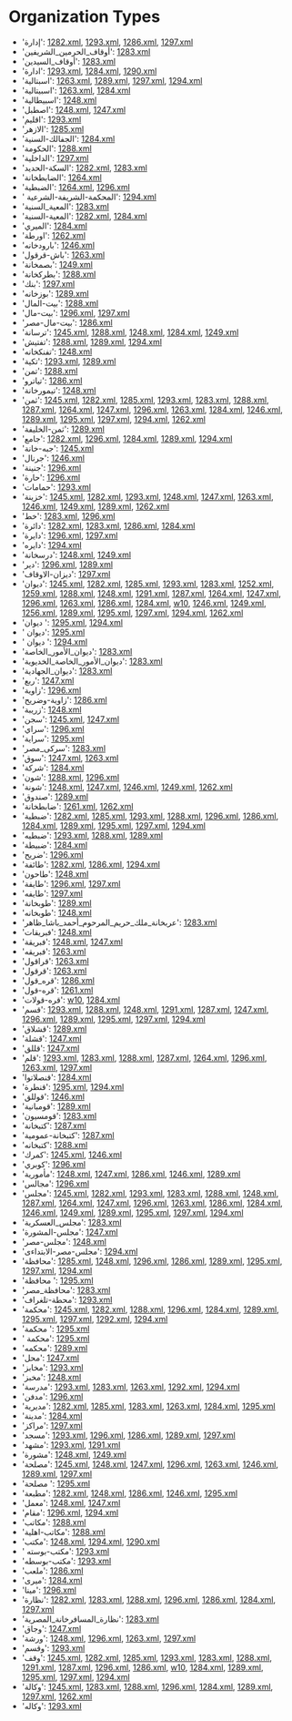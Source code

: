 # Organization Types
 * 'إدارة': ‎[1282.xml](https://project-cairo-urban-news.github.io/CairoUrbanNews/?name=arabic/1282.xml&text=%D8%A5%D8%AF%D8%A7%D8%B1%D8%A9), [1293.xml](https://project-cairo-urban-news.github.io/CairoUrbanNews/?name=arabic/1293.xml&text=%D8%A5%D8%AF%D8%A7%D8%B1%D8%A9), [1286.xml](https://project-cairo-urban-news.github.io/CairoUrbanNews/?name=arabic/1286.xml&text=%D8%A5%D8%AF%D8%A7%D8%B1%D8%A9), [1297.xml](https://project-cairo-urban-news.github.io/CairoUrbanNews/?name=arabic/1297.xml&text=%D8%A5%D8%AF%D8%A7%D8%B1%D8%A9)
 * 'أوقاف_الحرمين_الشريفين': ‎[1283.xml](https://project-cairo-urban-news.github.io/CairoUrbanNews/?name=arabic/1283.xml&text=%D8%A3%D9%88%D9%82%D8%A7%D9%81%20%D8%A7%D9%84%D8%AD%D8%B1%D9%85%D9%8A%D9%86%20%D8%A7%D9%84%D8%B4%D8%B1%D9%8A%D9%81%D9%8A%D9%86)
 * 'أوقاف_السيدين': ‎[1283.xml](https://project-cairo-urban-news.github.io/CairoUrbanNews/?name=arabic/1283.xml&text=%D8%A3%D9%88%D9%82%D8%A7%D9%81%20%D8%A7%D9%84%D8%B3%D9%8A%D8%AF%D9%8A%D9%86)
 * 'ادارة': ‎[1293.xml](https://project-cairo-urban-news.github.io/CairoUrbanNews/?name=arabic/1293.xml&text=%D8%A7%D8%AF%D8%A7%D8%B1%D8%A9), [1284.xml](https://project-cairo-urban-news.github.io/CairoUrbanNews/?name=arabic/1284.xml&text=%D8%A7%D8%AF%D8%A7%D8%B1%D8%A9), [1290.xml](https://project-cairo-urban-news.github.io/CairoUrbanNews/?name=arabic/1290.xml&text=%D8%A7%D8%AF%D8%A7%D8%B1%D8%A9)
 * 'اسبتالية': ‎[1263.xml](https://project-cairo-urban-news.github.io/CairoUrbanNews/?name=arabic/1263.xml&text=%D8%A7%D8%B3%D8%A8%D8%AA%D8%A7%D9%84%D9%8A%D8%A9), [1289.xml](https://project-cairo-urban-news.github.io/CairoUrbanNews/?name=arabic/1289.xml&text=%D8%A7%D8%B3%D8%A8%D8%AA%D8%A7%D9%84%D9%8A%D8%A9), [1297.xml](https://project-cairo-urban-news.github.io/CairoUrbanNews/?name=arabic/1297.xml&text=%D8%A7%D8%B3%D8%A8%D8%AA%D8%A7%D9%84%D9%8A%D8%A9), [1294.xml](https://project-cairo-urban-news.github.io/CairoUrbanNews/?name=arabic/1294.xml&text=%D8%A7%D8%B3%D8%A8%D8%AA%D8%A7%D9%84%D9%8A%D8%A9)
 * 'اسبيتالية': ‎[1263.xml](https://project-cairo-urban-news.github.io/CairoUrbanNews/?name=arabic/1263.xml&text=%D8%A7%D8%B3%D8%A8%D9%8A%D8%AA%D8%A7%D9%84%D9%8A%D8%A9), [1284.xml](https://project-cairo-urban-news.github.io/CairoUrbanNews/?name=arabic/1284.xml&text=%D8%A7%D8%B3%D8%A8%D9%8A%D8%AA%D8%A7%D9%84%D9%8A%D8%A9)
 * 'اسبيطالية': ‎[1248.xml](https://project-cairo-urban-news.github.io/CairoUrbanNews/?name=arabic/1248.xml&text=%D8%A7%D8%B3%D8%A8%D9%8A%D8%B7%D8%A7%D9%84%D9%8A%D8%A9)
 * 'اصطبل': ‎[1248.xml](https://project-cairo-urban-news.github.io/CairoUrbanNews/?name=arabic/1248.xml&text=%D8%A7%D8%B5%D8%B7%D8%A8%D9%84), [1247.xml](https://project-cairo-urban-news.github.io/CairoUrbanNews/?name=arabic/1247.xml&text=%D8%A7%D8%B5%D8%B7%D8%A8%D9%84)
 * 'اقليم': ‎[1293.xml](https://project-cairo-urban-news.github.io/CairoUrbanNews/?name=arabic/1293.xml&text=%D8%A7%D9%82%D9%84%D9%8A%D9%85)
 * 'الازهر': ‎[1285.xml](https://project-cairo-urban-news.github.io/CairoUrbanNews/?name=arabic/1285.xml&text=%D8%A7%D9%84%D8%A7%D8%B2%D9%87%D8%B1)
 * 'الجفالك-السنية': ‎[1284.xml](https://project-cairo-urban-news.github.io/CairoUrbanNews/?name=arabic/1284.xml&text=%D8%A7%D9%84%D8%AC%D9%81%D8%A7%D9%84%D9%83%20%D8%A7%D9%84%D8%B3%D9%86%D9%8A%D8%A9)
 * 'الحكومة': ‎[1288.xml](https://project-cairo-urban-news.github.io/CairoUrbanNews/?name=arabic/1288.xml&text=%D8%A7%D9%84%D8%AD%D9%83%D9%88%D9%85%D8%A9)
 * 'الداخلية': ‎[1297.xml](https://project-cairo-urban-news.github.io/CairoUrbanNews/?name=arabic/1297.xml&text=%D8%A7%D9%84%D8%AF%D8%A7%D8%AE%D9%84%D9%8A%D8%A9)
 * 'السكة-الحديد': ‎[1282.xml](https://project-cairo-urban-news.github.io/CairoUrbanNews/?name=arabic/1282.xml&text=%D8%A7%D9%84%D8%B3%D9%83%D8%A9%20%D8%A7%D9%84%D8%AD%D8%AF%D9%8A%D8%AF), [1283.xml](https://project-cairo-urban-news.github.io/CairoUrbanNews/?name=arabic/1283.xml&text=%D8%A7%D9%84%D8%B3%D9%83%D8%A9%20%D8%A7%D9%84%D8%AD%D8%AF%D9%8A%D8%AF)
 * 'الضابطخانة': ‎[1264.xml](https://project-cairo-urban-news.github.io/CairoUrbanNews/?name=arabic/1264.xml&text=%D8%A7%D9%84%D8%B6%D8%A7%D8%A8%D8%B7%D8%AE%D8%A7%D9%86%D8%A9)
 * 'الضبطية': ‎[1264.xml](https://project-cairo-urban-news.github.io/CairoUrbanNews/?name=arabic/1264.xml&text=%D8%A7%D9%84%D8%B6%D8%A8%D8%B7%D9%8A%D8%A9), [1296.xml](https://project-cairo-urban-news.github.io/CairoUrbanNews/?name=arabic/1296.xml&text=%D8%A7%D9%84%D8%B6%D8%A8%D8%B7%D9%8A%D8%A9)
 * ' المحكمة-الشريفة-الشرعية': ‎[1294.xml](https://project-cairo-urban-news.github.io/CairoUrbanNews/?name=arabic/1294.xml&text=%20%D8%A7%D9%84%D9%85%D8%AD%D9%83%D9%85%D8%A9%20%D8%A7%D9%84%D8%B4%D8%B1%D9%8A%D9%81%D8%A9%20%D8%A7%D9%84%D8%B4%D8%B1%D8%B9%D9%8A%D8%A9)
 * 'المعية_السنية': ‎[1283.xml](https://project-cairo-urban-news.github.io/CairoUrbanNews/?name=arabic/1283.xml&text=%D8%A7%D9%84%D9%85%D8%B9%D9%8A%D8%A9%20%D8%A7%D9%84%D8%B3%D9%86%D9%8A%D8%A9)
 * 'المعية-السنية': ‎[1282.xml](https://project-cairo-urban-news.github.io/CairoUrbanNews/?name=arabic/1282.xml&text=%D8%A7%D9%84%D9%85%D8%B9%D9%8A%D8%A9%20%D8%A7%D9%84%D8%B3%D9%86%D9%8A%D8%A9), [1284.xml](https://project-cairo-urban-news.github.io/CairoUrbanNews/?name=arabic/1284.xml&text=%D8%A7%D9%84%D9%85%D8%B9%D9%8A%D8%A9%20%D8%A7%D9%84%D8%B3%D9%86%D9%8A%D8%A9)
 * 'الميري': ‎[1284.xml](https://project-cairo-urban-news.github.io/CairoUrbanNews/?name=arabic/1284.xml&text=%D8%A7%D9%84%D9%85%D9%8A%D8%B1%D9%8A)
 * 'اورطة': ‎[1262.xml](https://project-cairo-urban-news.github.io/CairoUrbanNews/?name=arabic/1262.xml&text=%D8%A7%D9%88%D8%B1%D8%B7%D8%A9)
 * 'بارودخانه': ‎[1246.xml](https://project-cairo-urban-news.github.io/CairoUrbanNews/?name=arabic/1246.xml&text=%D8%A8%D8%A7%D8%B1%D9%88%D8%AF%D8%AE%D8%A7%D9%86%D9%87)
 * 'باش-قرقول': ‎[1263.xml](https://project-cairo-urban-news.github.io/CairoUrbanNews/?name=arabic/1263.xml&text=%D8%A8%D8%A7%D8%B4%20%D9%82%D8%B1%D9%82%D9%88%D9%84)
 * 'بصمخانة': ‎[1249.xml](https://project-cairo-urban-news.github.io/CairoUrbanNews/?name=arabic/1249.xml&text=%D8%A8%D8%B5%D9%85%D8%AE%D8%A7%D9%86%D8%A9)
 * 'بطركخانة': ‎[1288.xml](https://project-cairo-urban-news.github.io/CairoUrbanNews/?name=arabic/1288.xml&text=%D8%A8%D8%B7%D8%B1%D9%83%D8%AE%D8%A7%D9%86%D8%A9)
 * 'بنك': ‎[1297.xml](https://project-cairo-urban-news.github.io/CairoUrbanNews/?name=arabic/1297.xml&text=%D8%A8%D9%86%D9%83)
 * 'بوزخانه': ‎[1289.xml](https://project-cairo-urban-news.github.io/CairoUrbanNews/?name=arabic/1289.xml&text=%D8%A8%D9%88%D8%B2%D8%AE%D8%A7%D9%86%D9%87)
 * 'بيت-المال': ‎[1288.xml](https://project-cairo-urban-news.github.io/CairoUrbanNews/?name=arabic/1288.xml&text=%D8%A8%D9%8A%D8%AA%20%D8%A7%D9%84%D9%85%D8%A7%D9%84)
 * 'بيت-مال': ‎[1296.xml](https://project-cairo-urban-news.github.io/CairoUrbanNews/?name=arabic/1296.xml&text=%D8%A8%D9%8A%D8%AA%20%D9%85%D8%A7%D9%84), [1297.xml](https://project-cairo-urban-news.github.io/CairoUrbanNews/?name=arabic/1297.xml&text=%D8%A8%D9%8A%D8%AA%20%D9%85%D8%A7%D9%84)
 * 'بيت-مال-مصر': ‎[1286.xml](https://project-cairo-urban-news.github.io/CairoUrbanNews/?name=arabic/1286.xml&text=%D8%A8%D9%8A%D8%AA%20%D9%85%D8%A7%D9%84%20%D9%85%D8%B5%D8%B1)
 * 'ترسانة': ‎[1245.xml](https://project-cairo-urban-news.github.io/CairoUrbanNews/?name=arabic/1245.xml&text=%D8%AA%D8%B1%D8%B3%D8%A7%D9%86%D8%A9), [1288.xml](https://project-cairo-urban-news.github.io/CairoUrbanNews/?name=arabic/1288.xml&text=%D8%AA%D8%B1%D8%B3%D8%A7%D9%86%D8%A9), [1248.xml](https://project-cairo-urban-news.github.io/CairoUrbanNews/?name=arabic/1248.xml&text=%D8%AA%D8%B1%D8%B3%D8%A7%D9%86%D8%A9), [1284.xml](https://project-cairo-urban-news.github.io/CairoUrbanNews/?name=arabic/1284.xml&text=%D8%AA%D8%B1%D8%B3%D8%A7%D9%86%D8%A9), [1249.xml](https://project-cairo-urban-news.github.io/CairoUrbanNews/?name=arabic/1249.xml&text=%D8%AA%D8%B1%D8%B3%D8%A7%D9%86%D8%A9)
 * 'تفتيش': ‎[1288.xml](https://project-cairo-urban-news.github.io/CairoUrbanNews/?name=arabic/1288.xml&text=%D8%AA%D9%81%D8%AA%D9%8A%D8%B4), [1289.xml](https://project-cairo-urban-news.github.io/CairoUrbanNews/?name=arabic/1289.xml&text=%D8%AA%D9%81%D8%AA%D9%8A%D8%B4), [1294.xml](https://project-cairo-urban-news.github.io/CairoUrbanNews/?name=arabic/1294.xml&text=%D8%AA%D9%81%D8%AA%D9%8A%D8%B4)
 * 'تفنكخانه': ‎[1248.xml](https://project-cairo-urban-news.github.io/CairoUrbanNews/?name=arabic/1248.xml&text=%D8%AA%D9%81%D9%86%D9%83%D8%AE%D8%A7%D9%86%D9%87)
 * 'تكية': ‎[1293.xml](https://project-cairo-urban-news.github.io/CairoUrbanNews/?name=arabic/1293.xml&text=%D8%AA%D9%83%D9%8A%D8%A9), [1289.xml](https://project-cairo-urban-news.github.io/CairoUrbanNews/?name=arabic/1289.xml&text=%D8%AA%D9%83%D9%8A%D8%A9)
 * 'تمن': ‎[1288.xml](https://project-cairo-urban-news.github.io/CairoUrbanNews/?name=arabic/1288.xml&text=%D8%AA%D9%85%D9%86)
 * 'تياترو': ‎[1286.xml](https://project-cairo-urban-news.github.io/CairoUrbanNews/?name=arabic/1286.xml&text=%D8%AA%D9%8A%D8%A7%D8%AA%D8%B1%D9%88)
 * 'تيمورخانة': ‎[1248.xml](https://project-cairo-urban-news.github.io/CairoUrbanNews/?name=arabic/1248.xml&text=%D8%AA%D9%8A%D9%85%D9%88%D8%B1%D8%AE%D8%A7%D9%86%D8%A9)
 * 'ثمن': ‎[1245.xml](https://project-cairo-urban-news.github.io/CairoUrbanNews/?name=arabic/1245.xml&text=%D8%AB%D9%85%D9%86), [1282.xml](https://project-cairo-urban-news.github.io/CairoUrbanNews/?name=arabic/1282.xml&text=%D8%AB%D9%85%D9%86), [1285.xml](https://project-cairo-urban-news.github.io/CairoUrbanNews/?name=arabic/1285.xml&text=%D8%AB%D9%85%D9%86), [1293.xml](https://project-cairo-urban-news.github.io/CairoUrbanNews/?name=arabic/1293.xml&text=%D8%AB%D9%85%D9%86), [1283.xml](https://project-cairo-urban-news.github.io/CairoUrbanNews/?name=arabic/1283.xml&text=%D8%AB%D9%85%D9%86), [1288.xml](https://project-cairo-urban-news.github.io/CairoUrbanNews/?name=arabic/1288.xml&text=%D8%AB%D9%85%D9%86), [1287.xml](https://project-cairo-urban-news.github.io/CairoUrbanNews/?name=arabic/1287.xml&text=%D8%AB%D9%85%D9%86), [1264.xml](https://project-cairo-urban-news.github.io/CairoUrbanNews/?name=arabic/1264.xml&text=%D8%AB%D9%85%D9%86), [1247.xml](https://project-cairo-urban-news.github.io/CairoUrbanNews/?name=arabic/1247.xml&text=%D8%AB%D9%85%D9%86), [1296.xml](https://project-cairo-urban-news.github.io/CairoUrbanNews/?name=arabic/1296.xml&text=%D8%AB%D9%85%D9%86), [1263.xml](https://project-cairo-urban-news.github.io/CairoUrbanNews/?name=arabic/1263.xml&text=%D8%AB%D9%85%D9%86), [1284.xml](https://project-cairo-urban-news.github.io/CairoUrbanNews/?name=arabic/1284.xml&text=%D8%AB%D9%85%D9%86), [1246.xml](https://project-cairo-urban-news.github.io/CairoUrbanNews/?name=arabic/1246.xml&text=%D8%AB%D9%85%D9%86), [1289.xml](https://project-cairo-urban-news.github.io/CairoUrbanNews/?name=arabic/1289.xml&text=%D8%AB%D9%85%D9%86), [1295.xml](https://project-cairo-urban-news.github.io/CairoUrbanNews/?name=arabic/1295.xml&text=%D8%AB%D9%85%D9%86), [1297.xml](https://project-cairo-urban-news.github.io/CairoUrbanNews/?name=arabic/1297.xml&text=%D8%AB%D9%85%D9%86), [1294.xml](https://project-cairo-urban-news.github.io/CairoUrbanNews/?name=arabic/1294.xml&text=%D8%AB%D9%85%D9%86), [1262.xml](https://project-cairo-urban-news.github.io/CairoUrbanNews/?name=arabic/1262.xml&text=%D8%AB%D9%85%D9%86)
 * 'ثمن-الخليفة': ‎[1289.xml](https://project-cairo-urban-news.github.io/CairoUrbanNews/?name=arabic/1289.xml&text=%D8%AB%D9%85%D9%86%20%D8%A7%D9%84%D8%AE%D9%84%D9%8A%D9%81%D8%A9)
 * 'جامع': ‎[1282.xml](https://project-cairo-urban-news.github.io/CairoUrbanNews/?name=arabic/1282.xml&text=%D8%AC%D8%A7%D9%85%D8%B9), [1296.xml](https://project-cairo-urban-news.github.io/CairoUrbanNews/?name=arabic/1296.xml&text=%D8%AC%D8%A7%D9%85%D8%B9), [1284.xml](https://project-cairo-urban-news.github.io/CairoUrbanNews/?name=arabic/1284.xml&text=%D8%AC%D8%A7%D9%85%D8%B9), [1289.xml](https://project-cairo-urban-news.github.io/CairoUrbanNews/?name=arabic/1289.xml&text=%D8%AC%D8%A7%D9%85%D8%B9), [1294.xml](https://project-cairo-urban-news.github.io/CairoUrbanNews/?name=arabic/1294.xml&text=%D8%AC%D8%A7%D9%85%D8%B9)
 * 'جبه-خانة': ‎[1245.xml](https://project-cairo-urban-news.github.io/CairoUrbanNews/?name=arabic/1245.xml&text=%D8%AC%D8%A8%D9%87%20%D8%AE%D8%A7%D9%86%D8%A9)
 * 'جرنال': ‎[1246.xml](https://project-cairo-urban-news.github.io/CairoUrbanNews/?name=arabic/1246.xml&text=%D8%AC%D8%B1%D9%86%D8%A7%D9%84)
 * 'جنينة': ‎[1296.xml](https://project-cairo-urban-news.github.io/CairoUrbanNews/?name=arabic/1296.xml&text=%D8%AC%D9%86%D9%8A%D9%86%D8%A9)
 * 'حارة': ‎[1296.xml](https://project-cairo-urban-news.github.io/CairoUrbanNews/?name=arabic/1296.xml&text=%D8%AD%D8%A7%D8%B1%D8%A9)
 * 'حمامات': ‎[1293.xml](https://project-cairo-urban-news.github.io/CairoUrbanNews/?name=arabic/1293.xml&text=%D8%AD%D9%85%D8%A7%D9%85%D8%A7%D8%AA)
 * 'خزينة': ‎[1245.xml](https://project-cairo-urban-news.github.io/CairoUrbanNews/?name=arabic/1245.xml&text=%D8%AE%D8%B2%D9%8A%D9%86%D8%A9), [1282.xml](https://project-cairo-urban-news.github.io/CairoUrbanNews/?name=arabic/1282.xml&text=%D8%AE%D8%B2%D9%8A%D9%86%D8%A9), [1293.xml](https://project-cairo-urban-news.github.io/CairoUrbanNews/?name=arabic/1293.xml&text=%D8%AE%D8%B2%D9%8A%D9%86%D8%A9), [1248.xml](https://project-cairo-urban-news.github.io/CairoUrbanNews/?name=arabic/1248.xml&text=%D8%AE%D8%B2%D9%8A%D9%86%D8%A9), [1247.xml](https://project-cairo-urban-news.github.io/CairoUrbanNews/?name=arabic/1247.xml&text=%D8%AE%D8%B2%D9%8A%D9%86%D8%A9), [1263.xml](https://project-cairo-urban-news.github.io/CairoUrbanNews/?name=arabic/1263.xml&text=%D8%AE%D8%B2%D9%8A%D9%86%D8%A9), [1246.xml](https://project-cairo-urban-news.github.io/CairoUrbanNews/?name=arabic/1246.xml&text=%D8%AE%D8%B2%D9%8A%D9%86%D8%A9), [1249.xml](https://project-cairo-urban-news.github.io/CairoUrbanNews/?name=arabic/1249.xml&text=%D8%AE%D8%B2%D9%8A%D9%86%D8%A9), [1289.xml](https://project-cairo-urban-news.github.io/CairoUrbanNews/?name=arabic/1289.xml&text=%D8%AE%D8%B2%D9%8A%D9%86%D8%A9), [1262.xml](https://project-cairo-urban-news.github.io/CairoUrbanNews/?name=arabic/1262.xml&text=%D8%AE%D8%B2%D9%8A%D9%86%D8%A9)
 * 'خط': ‎[1283.xml](https://project-cairo-urban-news.github.io/CairoUrbanNews/?name=arabic/1283.xml&text=%D8%AE%D8%B7), [1296.xml](https://project-cairo-urban-news.github.io/CairoUrbanNews/?name=arabic/1296.xml&text=%D8%AE%D8%B7)
 * 'دائرة': ‎[1282.xml](https://project-cairo-urban-news.github.io/CairoUrbanNews/?name=arabic/1282.xml&text=%D8%AF%D8%A7%D8%A6%D8%B1%D8%A9), [1283.xml](https://project-cairo-urban-news.github.io/CairoUrbanNews/?name=arabic/1283.xml&text=%D8%AF%D8%A7%D8%A6%D8%B1%D8%A9), [1286.xml](https://project-cairo-urban-news.github.io/CairoUrbanNews/?name=arabic/1286.xml&text=%D8%AF%D8%A7%D8%A6%D8%B1%D8%A9), [1284.xml](https://project-cairo-urban-news.github.io/CairoUrbanNews/?name=arabic/1284.xml&text=%D8%AF%D8%A7%D8%A6%D8%B1%D8%A9)
 * 'دايرة': ‎[1296.xml](https://project-cairo-urban-news.github.io/CairoUrbanNews/?name=arabic/1296.xml&text=%D8%AF%D8%A7%D9%8A%D8%B1%D8%A9), [1297.xml](https://project-cairo-urban-news.github.io/CairoUrbanNews/?name=arabic/1297.xml&text=%D8%AF%D8%A7%D9%8A%D8%B1%D8%A9)
 * 'دايره': ‎[1294.xml](https://project-cairo-urban-news.github.io/CairoUrbanNews/?name=arabic/1294.xml&text=%D8%AF%D8%A7%D9%8A%D8%B1%D9%87)
 * 'درسخانة': ‎[1248.xml](https://project-cairo-urban-news.github.io/CairoUrbanNews/?name=arabic/1248.xml&text=%D8%AF%D8%B1%D8%B3%D8%AE%D8%A7%D9%86%D8%A9), [1249.xml](https://project-cairo-urban-news.github.io/CairoUrbanNews/?name=arabic/1249.xml&text=%D8%AF%D8%B1%D8%B3%D8%AE%D8%A7%D9%86%D8%A9)
 * 'دير': ‎[1296.xml](https://project-cairo-urban-news.github.io/CairoUrbanNews/?name=arabic/1296.xml&text=%D8%AF%D9%8A%D8%B1), [1289.xml](https://project-cairo-urban-news.github.io/CairoUrbanNews/?name=arabic/1289.xml&text=%D8%AF%D9%8A%D8%B1)
 * 'ديزان-الاوقاف': ‎[1297.xml](https://project-cairo-urban-news.github.io/CairoUrbanNews/?name=arabic/1297.xml&text=%D8%AF%D9%8A%D8%B2%D8%A7%D9%86%20%D8%A7%D9%84%D8%A7%D9%88%D9%82%D8%A7%D9%81)
 * 'ديوان': ‎[1245.xml](https://project-cairo-urban-news.github.io/CairoUrbanNews/?name=arabic/1245.xml&text=%D8%AF%D9%8A%D9%88%D8%A7%D9%86), [1282.xml](https://project-cairo-urban-news.github.io/CairoUrbanNews/?name=arabic/1282.xml&text=%D8%AF%D9%8A%D9%88%D8%A7%D9%86), [1285.xml](https://project-cairo-urban-news.github.io/CairoUrbanNews/?name=arabic/1285.xml&text=%D8%AF%D9%8A%D9%88%D8%A7%D9%86), [1293.xml](https://project-cairo-urban-news.github.io/CairoUrbanNews/?name=arabic/1293.xml&text=%D8%AF%D9%8A%D9%88%D8%A7%D9%86), [1283.xml](https://project-cairo-urban-news.github.io/CairoUrbanNews/?name=arabic/1283.xml&text=%D8%AF%D9%8A%D9%88%D8%A7%D9%86), [1252.xml](https://project-cairo-urban-news.github.io/CairoUrbanNews/?name=arabic/1252.xml&text=%D8%AF%D9%8A%D9%88%D8%A7%D9%86), [1259.xml](https://project-cairo-urban-news.github.io/CairoUrbanNews/?name=arabic/1259.xml&text=%D8%AF%D9%8A%D9%88%D8%A7%D9%86), [1288.xml](https://project-cairo-urban-news.github.io/CairoUrbanNews/?name=arabic/1288.xml&text=%D8%AF%D9%8A%D9%88%D8%A7%D9%86), [1248.xml](https://project-cairo-urban-news.github.io/CairoUrbanNews/?name=arabic/1248.xml&text=%D8%AF%D9%8A%D9%88%D8%A7%D9%86), [1291.xml](https://project-cairo-urban-news.github.io/CairoUrbanNews/?name=arabic/1291.xml&text=%D8%AF%D9%8A%D9%88%D8%A7%D9%86), [1287.xml](https://project-cairo-urban-news.github.io/CairoUrbanNews/?name=arabic/1287.xml&text=%D8%AF%D9%8A%D9%88%D8%A7%D9%86), [1264.xml](https://project-cairo-urban-news.github.io/CairoUrbanNews/?name=arabic/1264.xml&text=%D8%AF%D9%8A%D9%88%D8%A7%D9%86), [1247.xml](https://project-cairo-urban-news.github.io/CairoUrbanNews/?name=arabic/1247.xml&text=%D8%AF%D9%8A%D9%88%D8%A7%D9%86), [1296.xml](https://project-cairo-urban-news.github.io/CairoUrbanNews/?name=arabic/1296.xml&text=%D8%AF%D9%8A%D9%88%D8%A7%D9%86), [1263.xml](https://project-cairo-urban-news.github.io/CairoUrbanNews/?name=arabic/1263.xml&text=%D8%AF%D9%8A%D9%88%D8%A7%D9%86), [1286.xml](https://project-cairo-urban-news.github.io/CairoUrbanNews/?name=arabic/1286.xml&text=%D8%AF%D9%8A%D9%88%D8%A7%D9%86), [1284.xml](https://project-cairo-urban-news.github.io/CairoUrbanNews/?name=arabic/1284.xml&text=%D8%AF%D9%8A%D9%88%D8%A7%D9%86), [w10](https://project-cairo-urban-news.github.io/CairoUrbanNews/?name=arabic/w10&text=%D8%AF%D9%8A%D9%88%D8%A7%D9%86), [1246.xml](https://project-cairo-urban-news.github.io/CairoUrbanNews/?name=arabic/1246.xml&text=%D8%AF%D9%8A%D9%88%D8%A7%D9%86), [1249.xml](https://project-cairo-urban-news.github.io/CairoUrbanNews/?name=arabic/1249.xml&text=%D8%AF%D9%8A%D9%88%D8%A7%D9%86), [1256.xml](https://project-cairo-urban-news.github.io/CairoUrbanNews/?name=arabic/1256.xml&text=%D8%AF%D9%8A%D9%88%D8%A7%D9%86), [1289.xml](https://project-cairo-urban-news.github.io/CairoUrbanNews/?name=arabic/1289.xml&text=%D8%AF%D9%8A%D9%88%D8%A7%D9%86), [1295.xml](https://project-cairo-urban-news.github.io/CairoUrbanNews/?name=arabic/1295.xml&text=%D8%AF%D9%8A%D9%88%D8%A7%D9%86), [1297.xml](https://project-cairo-urban-news.github.io/CairoUrbanNews/?name=arabic/1297.xml&text=%D8%AF%D9%8A%D9%88%D8%A7%D9%86), [1294.xml](https://project-cairo-urban-news.github.io/CairoUrbanNews/?name=arabic/1294.xml&text=%D8%AF%D9%8A%D9%88%D8%A7%D9%86), [1262.xml](https://project-cairo-urban-news.github.io/CairoUrbanNews/?name=arabic/1262.xml&text=%D8%AF%D9%8A%D9%88%D8%A7%D9%86)
 * 'ديوان ': ‎[1295.xml](https://project-cairo-urban-news.github.io/CairoUrbanNews/?name=arabic/1295.xml&text=%D8%AF%D9%8A%D9%88%D8%A7%D9%86%20), [1294.xml](https://project-cairo-urban-news.github.io/CairoUrbanNews/?name=arabic/1294.xml&text=%D8%AF%D9%8A%D9%88%D8%A7%D9%86%20)
 * ' ديوان': ‎[1295.xml](https://project-cairo-urban-news.github.io/CairoUrbanNews/?name=arabic/1295.xml&text=%20%D8%AF%D9%8A%D9%88%D8%A7%D9%86)
 * ' ديوان ': ‎[1294.xml](https://project-cairo-urban-news.github.io/CairoUrbanNews/?name=arabic/1294.xml&text=%20%D8%AF%D9%8A%D9%88%D8%A7%D9%86%20)
 * 'ديوان_الأمور_الخاصة': ‎[1283.xml](https://project-cairo-urban-news.github.io/CairoUrbanNews/?name=arabic/1283.xml&text=%D8%AF%D9%8A%D9%88%D8%A7%D9%86%20%D8%A7%D9%84%D8%A3%D9%85%D9%88%D8%B1%20%D8%A7%D9%84%D8%AE%D8%A7%D8%B5%D8%A9)
 * 'ديوان_الأمور_الخاصة_الخديوية': ‎[1283.xml](https://project-cairo-urban-news.github.io/CairoUrbanNews/?name=arabic/1283.xml&text=%D8%AF%D9%8A%D9%88%D8%A7%D9%86%20%D8%A7%D9%84%D8%A3%D9%85%D9%88%D8%B1%20%D8%A7%D9%84%D8%AE%D8%A7%D8%B5%D8%A9%20%D8%A7%D9%84%D8%AE%D8%AF%D9%8A%D9%88%D9%8A%D8%A9)
 * 'ديوان_الجهادية': ‎[1283.xml](https://project-cairo-urban-news.github.io/CairoUrbanNews/?name=arabic/1283.xml&text=%D8%AF%D9%8A%D9%88%D8%A7%D9%86%20%D8%A7%D9%84%D8%AC%D9%87%D8%A7%D8%AF%D9%8A%D8%A9)
 * 'ربع': ‎[1247.xml](https://project-cairo-urban-news.github.io/CairoUrbanNews/?name=arabic/1247.xml&text=%D8%B1%D8%A8%D8%B9)
 * 'زاوية': ‎[1296.xml](https://project-cairo-urban-news.github.io/CairoUrbanNews/?name=arabic/1296.xml&text=%D8%B2%D8%A7%D9%88%D9%8A%D8%A9)
 * 'زاوية-وضريح': ‎[1286.xml](https://project-cairo-urban-news.github.io/CairoUrbanNews/?name=arabic/1286.xml&text=%D8%B2%D8%A7%D9%88%D9%8A%D8%A9%20%D9%88%D8%B6%D8%B1%D9%8A%D8%AD)
 * 'زريبة': ‎[1248.xml](https://project-cairo-urban-news.github.io/CairoUrbanNews/?name=arabic/1248.xml&text=%D8%B2%D8%B1%D9%8A%D8%A8%D8%A9)
 * 'سجن': ‎[1245.xml](https://project-cairo-urban-news.github.io/CairoUrbanNews/?name=arabic/1245.xml&text=%D8%B3%D8%AC%D9%86), [1247.xml](https://project-cairo-urban-news.github.io/CairoUrbanNews/?name=arabic/1247.xml&text=%D8%B3%D8%AC%D9%86)
 * 'سراي': ‎[1296.xml](https://project-cairo-urban-news.github.io/CairoUrbanNews/?name=arabic/1296.xml&text=%D8%B3%D8%B1%D8%A7%D9%8A)
 * 'سراية': ‎[1295.xml](https://project-cairo-urban-news.github.io/CairoUrbanNews/?name=arabic/1295.xml&text=%D8%B3%D8%B1%D8%A7%D9%8A%D8%A9)
 * 'سركى_مصر': ‎[1283.xml](https://project-cairo-urban-news.github.io/CairoUrbanNews/?name=arabic/1283.xml&text=%D8%B3%D8%B1%D9%83%D9%89%20%D9%85%D8%B5%D8%B1)
 * 'سوق': ‎[1247.xml](https://project-cairo-urban-news.github.io/CairoUrbanNews/?name=arabic/1247.xml&text=%D8%B3%D9%88%D9%82), [1263.xml](https://project-cairo-urban-news.github.io/CairoUrbanNews/?name=arabic/1263.xml&text=%D8%B3%D9%88%D9%82)
 * 'شركة': ‎[1284.xml](https://project-cairo-urban-news.github.io/CairoUrbanNews/?name=arabic/1284.xml&text=%D8%B4%D8%B1%D9%83%D8%A9)
 * 'شون': ‎[1288.xml](https://project-cairo-urban-news.github.io/CairoUrbanNews/?name=arabic/1288.xml&text=%D8%B4%D9%88%D9%86), [1296.xml](https://project-cairo-urban-news.github.io/CairoUrbanNews/?name=arabic/1296.xml&text=%D8%B4%D9%88%D9%86)
 * 'شونة': ‎[1248.xml](https://project-cairo-urban-news.github.io/CairoUrbanNews/?name=arabic/1248.xml&text=%D8%B4%D9%88%D9%86%D8%A9), [1247.xml](https://project-cairo-urban-news.github.io/CairoUrbanNews/?name=arabic/1247.xml&text=%D8%B4%D9%88%D9%86%D8%A9), [1246.xml](https://project-cairo-urban-news.github.io/CairoUrbanNews/?name=arabic/1246.xml&text=%D8%B4%D9%88%D9%86%D8%A9), [1249.xml](https://project-cairo-urban-news.github.io/CairoUrbanNews/?name=arabic/1249.xml&text=%D8%B4%D9%88%D9%86%D8%A9), [1262.xml](https://project-cairo-urban-news.github.io/CairoUrbanNews/?name=arabic/1262.xml&text=%D8%B4%D9%88%D9%86%D8%A9)
 * 'صندوق': ‎[1289.xml](https://project-cairo-urban-news.github.io/CairoUrbanNews/?name=arabic/1289.xml&text=%D8%B5%D9%86%D8%AF%D9%88%D9%82)
 * 'ضابطخانة': ‎[1261.xml](https://project-cairo-urban-news.github.io/CairoUrbanNews/?name=arabic/1261.xml&text=%D8%B6%D8%A7%D8%A8%D8%B7%D8%AE%D8%A7%D9%86%D8%A9), [1262.xml](https://project-cairo-urban-news.github.io/CairoUrbanNews/?name=arabic/1262.xml&text=%D8%B6%D8%A7%D8%A8%D8%B7%D8%AE%D8%A7%D9%86%D8%A9)
 * 'ضبطية': ‎[1282.xml](https://project-cairo-urban-news.github.io/CairoUrbanNews/?name=arabic/1282.xml&text=%D8%B6%D8%A8%D8%B7%D9%8A%D8%A9), [1285.xml](https://project-cairo-urban-news.github.io/CairoUrbanNews/?name=arabic/1285.xml&text=%D8%B6%D8%A8%D8%B7%D9%8A%D8%A9), [1293.xml](https://project-cairo-urban-news.github.io/CairoUrbanNews/?name=arabic/1293.xml&text=%D8%B6%D8%A8%D8%B7%D9%8A%D8%A9), [1288.xml](https://project-cairo-urban-news.github.io/CairoUrbanNews/?name=arabic/1288.xml&text=%D8%B6%D8%A8%D8%B7%D9%8A%D8%A9), [1296.xml](https://project-cairo-urban-news.github.io/CairoUrbanNews/?name=arabic/1296.xml&text=%D8%B6%D8%A8%D8%B7%D9%8A%D8%A9), [1286.xml](https://project-cairo-urban-news.github.io/CairoUrbanNews/?name=arabic/1286.xml&text=%D8%B6%D8%A8%D8%B7%D9%8A%D8%A9), [1284.xml](https://project-cairo-urban-news.github.io/CairoUrbanNews/?name=arabic/1284.xml&text=%D8%B6%D8%A8%D8%B7%D9%8A%D8%A9), [1289.xml](https://project-cairo-urban-news.github.io/CairoUrbanNews/?name=arabic/1289.xml&text=%D8%B6%D8%A8%D8%B7%D9%8A%D8%A9), [1295.xml](https://project-cairo-urban-news.github.io/CairoUrbanNews/?name=arabic/1295.xml&text=%D8%B6%D8%A8%D8%B7%D9%8A%D8%A9), [1297.xml](https://project-cairo-urban-news.github.io/CairoUrbanNews/?name=arabic/1297.xml&text=%D8%B6%D8%A8%D8%B7%D9%8A%D8%A9), [1294.xml](https://project-cairo-urban-news.github.io/CairoUrbanNews/?name=arabic/1294.xml&text=%D8%B6%D8%A8%D8%B7%D9%8A%D8%A9)
 * 'ضبطيه': ‎[1293.xml](https://project-cairo-urban-news.github.io/CairoUrbanNews/?name=arabic/1293.xml&text=%D8%B6%D8%A8%D8%B7%D9%8A%D9%87), [1288.xml](https://project-cairo-urban-news.github.io/CairoUrbanNews/?name=arabic/1288.xml&text=%D8%B6%D8%A8%D8%B7%D9%8A%D9%87), [1289.xml](https://project-cairo-urban-news.github.io/CairoUrbanNews/?name=arabic/1289.xml&text=%D8%B6%D8%A8%D8%B7%D9%8A%D9%87)
 * 'ضبيطة': ‎[1284.xml](https://project-cairo-urban-news.github.io/CairoUrbanNews/?name=arabic/1284.xml&text=%D8%B6%D8%A8%D9%8A%D8%B7%D8%A9)
 * 'ضريح': ‎[1296.xml](https://project-cairo-urban-news.github.io/CairoUrbanNews/?name=arabic/1296.xml&text=%D8%B6%D8%B1%D9%8A%D8%AD)
 * 'طائفة': ‎[1282.xml](https://project-cairo-urban-news.github.io/CairoUrbanNews/?name=arabic/1282.xml&text=%D8%B7%D8%A7%D8%A6%D9%81%D8%A9), [1286.xml](https://project-cairo-urban-news.github.io/CairoUrbanNews/?name=arabic/1286.xml&text=%D8%B7%D8%A7%D8%A6%D9%81%D8%A9), [1294.xml](https://project-cairo-urban-news.github.io/CairoUrbanNews/?name=arabic/1294.xml&text=%D8%B7%D8%A7%D8%A6%D9%81%D8%A9)
 * 'طاحون': ‎[1248.xml](https://project-cairo-urban-news.github.io/CairoUrbanNews/?name=arabic/1248.xml&text=%D8%B7%D8%A7%D8%AD%D9%88%D9%86)
 * 'طايفة': ‎[1296.xml](https://project-cairo-urban-news.github.io/CairoUrbanNews/?name=arabic/1296.xml&text=%D8%B7%D8%A7%D9%8A%D9%81%D8%A9), [1297.xml](https://project-cairo-urban-news.github.io/CairoUrbanNews/?name=arabic/1297.xml&text=%D8%B7%D8%A7%D9%8A%D9%81%D8%A9)
 * 'طايفه': ‎[1297.xml](https://project-cairo-urban-news.github.io/CairoUrbanNews/?name=arabic/1297.xml&text=%D8%B7%D8%A7%D9%8A%D9%81%D9%87)
 * 'طوبخانة': ‎[1289.xml](https://project-cairo-urban-news.github.io/CairoUrbanNews/?name=arabic/1289.xml&text=%D8%B7%D9%88%D8%A8%D8%AE%D8%A7%D9%86%D8%A9)
 * 'طوبخانه': ‎[1248.xml](https://project-cairo-urban-news.github.io/CairoUrbanNews/?name=arabic/1248.xml&text=%D8%B7%D9%88%D8%A8%D8%AE%D8%A7%D9%86%D9%87)
 * 'عربخانة_ملك_حريم_المرحوم_أحمد_باشا_ظاهر': ‎[1283.xml](https://project-cairo-urban-news.github.io/CairoUrbanNews/?name=arabic/1283.xml&text=%D8%B9%D8%B1%D8%A8%D8%AE%D8%A7%D9%86%D8%A9%20%D9%85%D9%84%D9%83%20%D8%AD%D8%B1%D9%8A%D9%85%20%D8%A7%D9%84%D9%85%D8%B1%D8%AD%D9%88%D9%85%20%D8%A3%D8%AD%D9%85%D8%AF%20%D8%A8%D8%A7%D8%B4%D8%A7%20%D8%B8%D8%A7%D9%87%D8%B1)
 * 'فبريقات': ‎[1248.xml](https://project-cairo-urban-news.github.io/CairoUrbanNews/?name=arabic/1248.xml&text=%D9%81%D8%A8%D8%B1%D9%8A%D9%82%D8%A7%D8%AA)
 * 'فبريقة': ‎[1248.xml](https://project-cairo-urban-news.github.io/CairoUrbanNews/?name=arabic/1248.xml&text=%D9%81%D8%A8%D8%B1%D9%8A%D9%82%D8%A9), [1247.xml](https://project-cairo-urban-news.github.io/CairoUrbanNews/?name=arabic/1247.xml&text=%D9%81%D8%A8%D8%B1%D9%8A%D9%82%D8%A9)
 * 'فبريقه': ‎[1263.xml](https://project-cairo-urban-news.github.io/CairoUrbanNews/?name=arabic/1263.xml&text=%D9%81%D8%A8%D8%B1%D9%8A%D9%82%D9%87)
 * 'قراقول': ‎[1263.xml](https://project-cairo-urban-news.github.io/CairoUrbanNews/?name=arabic/1263.xml&text=%D9%82%D8%B1%D8%A7%D9%82%D9%88%D9%84)
 * 'قرقول': ‎[1263.xml](https://project-cairo-urban-news.github.io/CairoUrbanNews/?name=arabic/1263.xml&text=%D9%82%D8%B1%D9%82%D9%88%D9%84)
 * 'قره_قول': ‎[1286.xml](https://project-cairo-urban-news.github.io/CairoUrbanNews/?name=arabic/1286.xml&text=%D9%82%D8%B1%D9%87%20%D9%82%D9%88%D9%84)
 * 'قره-قول': ‎[1261.xml](https://project-cairo-urban-news.github.io/CairoUrbanNews/?name=arabic/1261.xml&text=%D9%82%D8%B1%D9%87%20%D9%82%D9%88%D9%84)
 * 'قره-قولات': ‎[w10](https://project-cairo-urban-news.github.io/CairoUrbanNews/?name=arabic/w10&text=%D9%82%D8%B1%D9%87%20%D9%82%D9%88%D9%84%D8%A7%D8%AA), [1284.xml](https://project-cairo-urban-news.github.io/CairoUrbanNews/?name=arabic/1284.xml&text=%D9%82%D8%B1%D9%87%20%D9%82%D9%88%D9%84%D8%A7%D8%AA)
 * 'قسم': ‎[1293.xml](https://project-cairo-urban-news.github.io/CairoUrbanNews/?name=arabic/1293.xml&text=%D9%82%D8%B3%D9%85), [1288.xml](https://project-cairo-urban-news.github.io/CairoUrbanNews/?name=arabic/1288.xml&text=%D9%82%D8%B3%D9%85), [1248.xml](https://project-cairo-urban-news.github.io/CairoUrbanNews/?name=arabic/1248.xml&text=%D9%82%D8%B3%D9%85), [1291.xml](https://project-cairo-urban-news.github.io/CairoUrbanNews/?name=arabic/1291.xml&text=%D9%82%D8%B3%D9%85), [1287.xml](https://project-cairo-urban-news.github.io/CairoUrbanNews/?name=arabic/1287.xml&text=%D9%82%D8%B3%D9%85), [1247.xml](https://project-cairo-urban-news.github.io/CairoUrbanNews/?name=arabic/1247.xml&text=%D9%82%D8%B3%D9%85), [1296.xml](https://project-cairo-urban-news.github.io/CairoUrbanNews/?name=arabic/1296.xml&text=%D9%82%D8%B3%D9%85), [1289.xml](https://project-cairo-urban-news.github.io/CairoUrbanNews/?name=arabic/1289.xml&text=%D9%82%D8%B3%D9%85), [1295.xml](https://project-cairo-urban-news.github.io/CairoUrbanNews/?name=arabic/1295.xml&text=%D9%82%D8%B3%D9%85), [1297.xml](https://project-cairo-urban-news.github.io/CairoUrbanNews/?name=arabic/1297.xml&text=%D9%82%D8%B3%D9%85), [1294.xml](https://project-cairo-urban-news.github.io/CairoUrbanNews/?name=arabic/1294.xml&text=%D9%82%D8%B3%D9%85)
 * 'قشلاق': ‎[1289.xml](https://project-cairo-urban-news.github.io/CairoUrbanNews/?name=arabic/1289.xml&text=%D9%82%D8%B4%D9%84%D8%A7%D9%82)
 * 'قشلة': ‎[1247.xml](https://project-cairo-urban-news.github.io/CairoUrbanNews/?name=arabic/1247.xml&text=%D9%82%D8%B4%D9%84%D8%A9)
 * 'قللق': ‎[1247.xml](https://project-cairo-urban-news.github.io/CairoUrbanNews/?name=arabic/1247.xml&text=%D9%82%D9%84%D9%84%D9%82)
 * 'قلم': ‎[1293.xml](https://project-cairo-urban-news.github.io/CairoUrbanNews/?name=arabic/1293.xml&text=%D9%82%D9%84%D9%85), [1283.xml](https://project-cairo-urban-news.github.io/CairoUrbanNews/?name=arabic/1283.xml&text=%D9%82%D9%84%D9%85), [1288.xml](https://project-cairo-urban-news.github.io/CairoUrbanNews/?name=arabic/1288.xml&text=%D9%82%D9%84%D9%85), [1287.xml](https://project-cairo-urban-news.github.io/CairoUrbanNews/?name=arabic/1287.xml&text=%D9%82%D9%84%D9%85), [1264.xml](https://project-cairo-urban-news.github.io/CairoUrbanNews/?name=arabic/1264.xml&text=%D9%82%D9%84%D9%85), [1296.xml](https://project-cairo-urban-news.github.io/CairoUrbanNews/?name=arabic/1296.xml&text=%D9%82%D9%84%D9%85), [1263.xml](https://project-cairo-urban-news.github.io/CairoUrbanNews/?name=arabic/1263.xml&text=%D9%82%D9%84%D9%85), [1297.xml](https://project-cairo-urban-news.github.io/CairoUrbanNews/?name=arabic/1297.xml&text=%D9%82%D9%84%D9%85)
 * 'قنصلاتوا': ‎[1284.xml](https://project-cairo-urban-news.github.io/CairoUrbanNews/?name=arabic/1284.xml&text=%D9%82%D9%86%D8%B5%D9%84%D8%A7%D8%AA%D9%88%D8%A7)
 * 'قنطرة': ‎[1295.xml](https://project-cairo-urban-news.github.io/CairoUrbanNews/?name=arabic/1295.xml&text=%D9%82%D9%86%D8%B7%D8%B1%D8%A9), [1294.xml](https://project-cairo-urban-news.github.io/CairoUrbanNews/?name=arabic/1294.xml&text=%D9%82%D9%86%D8%B7%D8%B1%D8%A9)
 * 'قوللق': ‎[1246.xml](https://project-cairo-urban-news.github.io/CairoUrbanNews/?name=arabic/1246.xml&text=%D9%82%D9%88%D9%84%D9%84%D9%82)
 * 'قومبانية': ‎[1289.xml](https://project-cairo-urban-news.github.io/CairoUrbanNews/?name=arabic/1289.xml&text=%D9%82%D9%88%D9%85%D8%A8%D8%A7%D9%86%D9%8A%D8%A9)
 * 'قومسيون': ‎[1283.xml](https://project-cairo-urban-news.github.io/CairoUrbanNews/?name=arabic/1283.xml&text=%D9%82%D9%88%D9%85%D8%B3%D9%8A%D9%88%D9%86)
 * 'كتبخانة': ‎[1287.xml](https://project-cairo-urban-news.github.io/CairoUrbanNews/?name=arabic/1287.xml&text=%D9%83%D8%AA%D8%A8%D8%AE%D8%A7%D9%86%D8%A9)
 * 'كتبخانة-عمومية': ‎[1287.xml](https://project-cairo-urban-news.github.io/CairoUrbanNews/?name=arabic/1287.xml&text=%D9%83%D8%AA%D8%A8%D8%AE%D8%A7%D9%86%D8%A9%20%D8%B9%D9%85%D9%88%D9%85%D9%8A%D8%A9)
 * 'كتبخانه': ‎[1288.xml](https://project-cairo-urban-news.github.io/CairoUrbanNews/?name=arabic/1288.xml&text=%D9%83%D8%AA%D8%A8%D8%AE%D8%A7%D9%86%D9%87)
 * 'كمرك': ‎[1245.xml](https://project-cairo-urban-news.github.io/CairoUrbanNews/?name=arabic/1245.xml&text=%D9%83%D9%85%D8%B1%D9%83), [1246.xml](https://project-cairo-urban-news.github.io/CairoUrbanNews/?name=arabic/1246.xml&text=%D9%83%D9%85%D8%B1%D9%83)
 * 'كوبري': ‎[1296.xml](https://project-cairo-urban-news.github.io/CairoUrbanNews/?name=arabic/1296.xml&text=%D9%83%D9%88%D8%A8%D8%B1%D9%8A)
 * 'مأمورية': ‎[1248.xml](https://project-cairo-urban-news.github.io/CairoUrbanNews/?name=arabic/1248.xml&text=%D9%85%D8%A3%D9%85%D9%88%D8%B1%D9%8A%D8%A9), [1247.xml](https://project-cairo-urban-news.github.io/CairoUrbanNews/?name=arabic/1247.xml&text=%D9%85%D8%A3%D9%85%D9%88%D8%B1%D9%8A%D8%A9), [1286.xml](https://project-cairo-urban-news.github.io/CairoUrbanNews/?name=arabic/1286.xml&text=%D9%85%D8%A3%D9%85%D9%88%D8%B1%D9%8A%D8%A9), [1246.xml](https://project-cairo-urban-news.github.io/CairoUrbanNews/?name=arabic/1246.xml&text=%D9%85%D8%A3%D9%85%D9%88%D8%B1%D9%8A%D8%A9), [1289.xml](https://project-cairo-urban-news.github.io/CairoUrbanNews/?name=arabic/1289.xml&text=%D9%85%D8%A3%D9%85%D9%88%D8%B1%D9%8A%D8%A9)
 * 'مجالس': ‎[1296.xml](https://project-cairo-urban-news.github.io/CairoUrbanNews/?name=arabic/1296.xml&text=%D9%85%D8%AC%D8%A7%D9%84%D8%B3)
 * 'مجلس': ‎[1245.xml](https://project-cairo-urban-news.github.io/CairoUrbanNews/?name=arabic/1245.xml&text=%D9%85%D8%AC%D9%84%D8%B3), [1282.xml](https://project-cairo-urban-news.github.io/CairoUrbanNews/?name=arabic/1282.xml&text=%D9%85%D8%AC%D9%84%D8%B3), [1293.xml](https://project-cairo-urban-news.github.io/CairoUrbanNews/?name=arabic/1293.xml&text=%D9%85%D8%AC%D9%84%D8%B3), [1283.xml](https://project-cairo-urban-news.github.io/CairoUrbanNews/?name=arabic/1283.xml&text=%D9%85%D8%AC%D9%84%D8%B3), [1288.xml](https://project-cairo-urban-news.github.io/CairoUrbanNews/?name=arabic/1288.xml&text=%D9%85%D8%AC%D9%84%D8%B3), [1248.xml](https://project-cairo-urban-news.github.io/CairoUrbanNews/?name=arabic/1248.xml&text=%D9%85%D8%AC%D9%84%D8%B3), [1287.xml](https://project-cairo-urban-news.github.io/CairoUrbanNews/?name=arabic/1287.xml&text=%D9%85%D8%AC%D9%84%D8%B3), [1264.xml](https://project-cairo-urban-news.github.io/CairoUrbanNews/?name=arabic/1264.xml&text=%D9%85%D8%AC%D9%84%D8%B3), [1247.xml](https://project-cairo-urban-news.github.io/CairoUrbanNews/?name=arabic/1247.xml&text=%D9%85%D8%AC%D9%84%D8%B3), [1296.xml](https://project-cairo-urban-news.github.io/CairoUrbanNews/?name=arabic/1296.xml&text=%D9%85%D8%AC%D9%84%D8%B3), [1263.xml](https://project-cairo-urban-news.github.io/CairoUrbanNews/?name=arabic/1263.xml&text=%D9%85%D8%AC%D9%84%D8%B3), [1286.xml](https://project-cairo-urban-news.github.io/CairoUrbanNews/?name=arabic/1286.xml&text=%D9%85%D8%AC%D9%84%D8%B3), [1284.xml](https://project-cairo-urban-news.github.io/CairoUrbanNews/?name=arabic/1284.xml&text=%D9%85%D8%AC%D9%84%D8%B3), [1246.xml](https://project-cairo-urban-news.github.io/CairoUrbanNews/?name=arabic/1246.xml&text=%D9%85%D8%AC%D9%84%D8%B3), [1249.xml](https://project-cairo-urban-news.github.io/CairoUrbanNews/?name=arabic/1249.xml&text=%D9%85%D8%AC%D9%84%D8%B3), [1289.xml](https://project-cairo-urban-news.github.io/CairoUrbanNews/?name=arabic/1289.xml&text=%D9%85%D8%AC%D9%84%D8%B3), [1295.xml](https://project-cairo-urban-news.github.io/CairoUrbanNews/?name=arabic/1295.xml&text=%D9%85%D8%AC%D9%84%D8%B3), [1297.xml](https://project-cairo-urban-news.github.io/CairoUrbanNews/?name=arabic/1297.xml&text=%D9%85%D8%AC%D9%84%D8%B3), [1294.xml](https://project-cairo-urban-news.github.io/CairoUrbanNews/?name=arabic/1294.xml&text=%D9%85%D8%AC%D9%84%D8%B3)
 * 'مجلس_العسكرية': ‎[1283.xml](https://project-cairo-urban-news.github.io/CairoUrbanNews/?name=arabic/1283.xml&text=%D9%85%D8%AC%D9%84%D8%B3%20%D8%A7%D9%84%D8%B9%D8%B3%D9%83%D8%B1%D9%8A%D8%A9)
 * 'مجلس-المشورة': ‎[1247.xml](https://project-cairo-urban-news.github.io/CairoUrbanNews/?name=arabic/1247.xml&text=%D9%85%D8%AC%D9%84%D8%B3%20%D8%A7%D9%84%D9%85%D8%B4%D9%88%D8%B1%D8%A9)
 * 'مجلس-مصر': ‎[1248.xml](https://project-cairo-urban-news.github.io/CairoUrbanNews/?name=arabic/1248.xml&text=%D9%85%D8%AC%D9%84%D8%B3%20%D9%85%D8%B5%D8%B1)
 * 'مجلس-مصر-الابتداءى': ‎[1294.xml](https://project-cairo-urban-news.github.io/CairoUrbanNews/?name=arabic/1294.xml&text=%D9%85%D8%AC%D9%84%D8%B3%20%D9%85%D8%B5%D8%B1%20%D8%A7%D9%84%D8%A7%D8%A8%D8%AA%D8%AF%D8%A7%D8%A1%D9%89)
 * 'محافظة': ‎[1285.xml](https://project-cairo-urban-news.github.io/CairoUrbanNews/?name=arabic/1285.xml&text=%D9%85%D8%AD%D8%A7%D9%81%D8%B8%D8%A9), [1248.xml](https://project-cairo-urban-news.github.io/CairoUrbanNews/?name=arabic/1248.xml&text=%D9%85%D8%AD%D8%A7%D9%81%D8%B8%D8%A9), [1296.xml](https://project-cairo-urban-news.github.io/CairoUrbanNews/?name=arabic/1296.xml&text=%D9%85%D8%AD%D8%A7%D9%81%D8%B8%D8%A9), [1286.xml](https://project-cairo-urban-news.github.io/CairoUrbanNews/?name=arabic/1286.xml&text=%D9%85%D8%AD%D8%A7%D9%81%D8%B8%D8%A9), [1289.xml](https://project-cairo-urban-news.github.io/CairoUrbanNews/?name=arabic/1289.xml&text=%D9%85%D8%AD%D8%A7%D9%81%D8%B8%D8%A9), [1295.xml](https://project-cairo-urban-news.github.io/CairoUrbanNews/?name=arabic/1295.xml&text=%D9%85%D8%AD%D8%A7%D9%81%D8%B8%D8%A9), [1297.xml](https://project-cairo-urban-news.github.io/CairoUrbanNews/?name=arabic/1297.xml&text=%D9%85%D8%AD%D8%A7%D9%81%D8%B8%D8%A9), [1294.xml](https://project-cairo-urban-news.github.io/CairoUrbanNews/?name=arabic/1294.xml&text=%D9%85%D8%AD%D8%A7%D9%81%D8%B8%D8%A9)
 * 'محافظة ': ‎[1295.xml](https://project-cairo-urban-news.github.io/CairoUrbanNews/?name=arabic/1295.xml&text=%D9%85%D8%AD%D8%A7%D9%81%D8%B8%D8%A9%20)
 * 'محافظة_مصر': ‎[1283.xml](https://project-cairo-urban-news.github.io/CairoUrbanNews/?name=arabic/1283.xml&text=%D9%85%D8%AD%D8%A7%D9%81%D8%B8%D8%A9%20%D9%85%D8%B5%D8%B1)
 * 'محطة-تلغراف': ‎[1293.xml](https://project-cairo-urban-news.github.io/CairoUrbanNews/?name=arabic/1293.xml&text=%D9%85%D8%AD%D8%B7%D8%A9%20%D8%AA%D9%84%D8%BA%D8%B1%D8%A7%D9%81)
 * 'محكمة': ‎[1245.xml](https://project-cairo-urban-news.github.io/CairoUrbanNews/?name=arabic/1245.xml&text=%D9%85%D8%AD%D9%83%D9%85%D8%A9), [1282.xml](https://project-cairo-urban-news.github.io/CairoUrbanNews/?name=arabic/1282.xml&text=%D9%85%D8%AD%D9%83%D9%85%D8%A9), [1288.xml](https://project-cairo-urban-news.github.io/CairoUrbanNews/?name=arabic/1288.xml&text=%D9%85%D8%AD%D9%83%D9%85%D8%A9), [1296.xml](https://project-cairo-urban-news.github.io/CairoUrbanNews/?name=arabic/1296.xml&text=%D9%85%D8%AD%D9%83%D9%85%D8%A9), [1284.xml](https://project-cairo-urban-news.github.io/CairoUrbanNews/?name=arabic/1284.xml&text=%D9%85%D8%AD%D9%83%D9%85%D8%A9), [1289.xml](https://project-cairo-urban-news.github.io/CairoUrbanNews/?name=arabic/1289.xml&text=%D9%85%D8%AD%D9%83%D9%85%D8%A9), [1295.xml](https://project-cairo-urban-news.github.io/CairoUrbanNews/?name=arabic/1295.xml&text=%D9%85%D8%AD%D9%83%D9%85%D8%A9), [1297.xml](https://project-cairo-urban-news.github.io/CairoUrbanNews/?name=arabic/1297.xml&text=%D9%85%D8%AD%D9%83%D9%85%D8%A9), [1292.xml](https://project-cairo-urban-news.github.io/CairoUrbanNews/?name=arabic/1292.xml&text=%D9%85%D8%AD%D9%83%D9%85%D8%A9), [1294.xml](https://project-cairo-urban-news.github.io/CairoUrbanNews/?name=arabic/1294.xml&text=%D9%85%D8%AD%D9%83%D9%85%D8%A9)
 * 'محكمة ': ‎[1295.xml](https://project-cairo-urban-news.github.io/CairoUrbanNews/?name=arabic/1295.xml&text=%D9%85%D8%AD%D9%83%D9%85%D8%A9%20)
 * ' محكمة': ‎[1295.xml](https://project-cairo-urban-news.github.io/CairoUrbanNews/?name=arabic/1295.xml&text=%20%D9%85%D8%AD%D9%83%D9%85%D8%A9)
 * 'محكمه': ‎[1289.xml](https://project-cairo-urban-news.github.io/CairoUrbanNews/?name=arabic/1289.xml&text=%D9%85%D8%AD%D9%83%D9%85%D9%87)
 * 'محل': ‎[1247.xml](https://project-cairo-urban-news.github.io/CairoUrbanNews/?name=arabic/1247.xml&text=%D9%85%D8%AD%D9%84)
 * 'مخابز': ‎[1293.xml](https://project-cairo-urban-news.github.io/CairoUrbanNews/?name=arabic/1293.xml&text=%D9%85%D8%AE%D8%A7%D8%A8%D8%B2)
 * 'مخبز': ‎[1248.xml](https://project-cairo-urban-news.github.io/CairoUrbanNews/?name=arabic/1248.xml&text=%D9%85%D8%AE%D8%A8%D8%B2)
 * 'مدرسة': ‎[1293.xml](https://project-cairo-urban-news.github.io/CairoUrbanNews/?name=arabic/1293.xml&text=%D9%85%D8%AF%D8%B1%D8%B3%D8%A9), [1283.xml](https://project-cairo-urban-news.github.io/CairoUrbanNews/?name=arabic/1283.xml&text=%D9%85%D8%AF%D8%B1%D8%B3%D8%A9), [1263.xml](https://project-cairo-urban-news.github.io/CairoUrbanNews/?name=arabic/1263.xml&text=%D9%85%D8%AF%D8%B1%D8%B3%D8%A9), [1292.xml](https://project-cairo-urban-news.github.io/CairoUrbanNews/?name=arabic/1292.xml&text=%D9%85%D8%AF%D8%B1%D8%B3%D8%A9), [1294.xml](https://project-cairo-urban-news.github.io/CairoUrbanNews/?name=arabic/1294.xml&text=%D9%85%D8%AF%D8%B1%D8%B3%D8%A9)
 * 'مدفن': ‎[1296.xml](https://project-cairo-urban-news.github.io/CairoUrbanNews/?name=arabic/1296.xml&text=%D9%85%D8%AF%D9%81%D9%86)
 * 'مديرية': ‎[1282.xml](https://project-cairo-urban-news.github.io/CairoUrbanNews/?name=arabic/1282.xml&text=%D9%85%D8%AF%D9%8A%D8%B1%D9%8A%D8%A9), [1285.xml](https://project-cairo-urban-news.github.io/CairoUrbanNews/?name=arabic/1285.xml&text=%D9%85%D8%AF%D9%8A%D8%B1%D9%8A%D8%A9), [1283.xml](https://project-cairo-urban-news.github.io/CairoUrbanNews/?name=arabic/1283.xml&text=%D9%85%D8%AF%D9%8A%D8%B1%D9%8A%D8%A9), [1263.xml](https://project-cairo-urban-news.github.io/CairoUrbanNews/?name=arabic/1263.xml&text=%D9%85%D8%AF%D9%8A%D8%B1%D9%8A%D8%A9), [1284.xml](https://project-cairo-urban-news.github.io/CairoUrbanNews/?name=arabic/1284.xml&text=%D9%85%D8%AF%D9%8A%D8%B1%D9%8A%D8%A9), [1295.xml](https://project-cairo-urban-news.github.io/CairoUrbanNews/?name=arabic/1295.xml&text=%D9%85%D8%AF%D9%8A%D8%B1%D9%8A%D8%A9)
 * 'مدينة': ‎[1284.xml](https://project-cairo-urban-news.github.io/CairoUrbanNews/?name=arabic/1284.xml&text=%D9%85%D8%AF%D9%8A%D9%86%D8%A9)
 * 'مراكز': ‎[1297.xml](https://project-cairo-urban-news.github.io/CairoUrbanNews/?name=arabic/1297.xml&text=%D9%85%D8%B1%D8%A7%D9%83%D8%B2)
 * 'مسجد': ‎[1293.xml](https://project-cairo-urban-news.github.io/CairoUrbanNews/?name=arabic/1293.xml&text=%D9%85%D8%B3%D8%AC%D8%AF), [1296.xml](https://project-cairo-urban-news.github.io/CairoUrbanNews/?name=arabic/1296.xml&text=%D9%85%D8%B3%D8%AC%D8%AF), [1286.xml](https://project-cairo-urban-news.github.io/CairoUrbanNews/?name=arabic/1286.xml&text=%D9%85%D8%B3%D8%AC%D8%AF), [1289.xml](https://project-cairo-urban-news.github.io/CairoUrbanNews/?name=arabic/1289.xml&text=%D9%85%D8%B3%D8%AC%D8%AF), [1297.xml](https://project-cairo-urban-news.github.io/CairoUrbanNews/?name=arabic/1297.xml&text=%D9%85%D8%B3%D8%AC%D8%AF)
 * 'مشهد': ‎[1293.xml](https://project-cairo-urban-news.github.io/CairoUrbanNews/?name=arabic/1293.xml&text=%D9%85%D8%B4%D9%87%D8%AF), [1291.xml](https://project-cairo-urban-news.github.io/CairoUrbanNews/?name=arabic/1291.xml&text=%D9%85%D8%B4%D9%87%D8%AF)
 * 'مشورة': ‎[1248.xml](https://project-cairo-urban-news.github.io/CairoUrbanNews/?name=arabic/1248.xml&text=%D9%85%D8%B4%D9%88%D8%B1%D8%A9), [1249.xml](https://project-cairo-urban-news.github.io/CairoUrbanNews/?name=arabic/1249.xml&text=%D9%85%D8%B4%D9%88%D8%B1%D8%A9)
 * 'مصلحة': ‎[1245.xml](https://project-cairo-urban-news.github.io/CairoUrbanNews/?name=arabic/1245.xml&text=%D9%85%D8%B5%D9%84%D8%AD%D8%A9), [1248.xml](https://project-cairo-urban-news.github.io/CairoUrbanNews/?name=arabic/1248.xml&text=%D9%85%D8%B5%D9%84%D8%AD%D8%A9), [1247.xml](https://project-cairo-urban-news.github.io/CairoUrbanNews/?name=arabic/1247.xml&text=%D9%85%D8%B5%D9%84%D8%AD%D8%A9), [1296.xml](https://project-cairo-urban-news.github.io/CairoUrbanNews/?name=arabic/1296.xml&text=%D9%85%D8%B5%D9%84%D8%AD%D8%A9), [1263.xml](https://project-cairo-urban-news.github.io/CairoUrbanNews/?name=arabic/1263.xml&text=%D9%85%D8%B5%D9%84%D8%AD%D8%A9), [1246.xml](https://project-cairo-urban-news.github.io/CairoUrbanNews/?name=arabic/1246.xml&text=%D9%85%D8%B5%D9%84%D8%AD%D8%A9), [1289.xml](https://project-cairo-urban-news.github.io/CairoUrbanNews/?name=arabic/1289.xml&text=%D9%85%D8%B5%D9%84%D8%AD%D8%A9), [1297.xml](https://project-cairo-urban-news.github.io/CairoUrbanNews/?name=arabic/1297.xml&text=%D9%85%D8%B5%D9%84%D8%AD%D8%A9)
 * 'مصلحة ': ‎[1295.xml](https://project-cairo-urban-news.github.io/CairoUrbanNews/?name=arabic/1295.xml&text=%D9%85%D8%B5%D9%84%D8%AD%D8%A9%20)
 * 'مطبعة': ‎[1282.xml](https://project-cairo-urban-news.github.io/CairoUrbanNews/?name=arabic/1282.xml&text=%D9%85%D8%B7%D8%A8%D8%B9%D8%A9), [1248.xml](https://project-cairo-urban-news.github.io/CairoUrbanNews/?name=arabic/1248.xml&text=%D9%85%D8%B7%D8%A8%D8%B9%D8%A9), [1286.xml](https://project-cairo-urban-news.github.io/CairoUrbanNews/?name=arabic/1286.xml&text=%D9%85%D8%B7%D8%A8%D8%B9%D8%A9), [1246.xml](https://project-cairo-urban-news.github.io/CairoUrbanNews/?name=arabic/1246.xml&text=%D9%85%D8%B7%D8%A8%D8%B9%D8%A9), [1295.xml](https://project-cairo-urban-news.github.io/CairoUrbanNews/?name=arabic/1295.xml&text=%D9%85%D8%B7%D8%A8%D8%B9%D8%A9)
 * 'معمل': ‎[1248.xml](https://project-cairo-urban-news.github.io/CairoUrbanNews/?name=arabic/1248.xml&text=%D9%85%D8%B9%D9%85%D9%84), [1247.xml](https://project-cairo-urban-news.github.io/CairoUrbanNews/?name=arabic/1247.xml&text=%D9%85%D8%B9%D9%85%D9%84)
 * 'مقام': ‎[1296.xml](https://project-cairo-urban-news.github.io/CairoUrbanNews/?name=arabic/1296.xml&text=%D9%85%D9%82%D8%A7%D9%85), [1294.xml](https://project-cairo-urban-news.github.io/CairoUrbanNews/?name=arabic/1294.xml&text=%D9%85%D9%82%D8%A7%D9%85)
 * 'مكاتب': ‎[1288.xml](https://project-cairo-urban-news.github.io/CairoUrbanNews/?name=arabic/1288.xml&text=%D9%85%D9%83%D8%A7%D8%AA%D8%A8)
 * 'مكاتب-اهلية': ‎[1288.xml](https://project-cairo-urban-news.github.io/CairoUrbanNews/?name=arabic/1288.xml&text=%D9%85%D9%83%D8%A7%D8%AA%D8%A8%20%D8%A7%D9%87%D9%84%D9%8A%D8%A9)
 * 'مكتب': ‎[1248.xml](https://project-cairo-urban-news.github.io/CairoUrbanNews/?name=arabic/1248.xml&text=%D9%85%D9%83%D8%AA%D8%A8), [1294.xml](https://project-cairo-urban-news.github.io/CairoUrbanNews/?name=arabic/1294.xml&text=%D9%85%D9%83%D8%AA%D8%A8), [1290.xml](https://project-cairo-urban-news.github.io/CairoUrbanNews/?name=arabic/1290.xml&text=%D9%85%D9%83%D8%AA%D8%A8)
 * ' مكتب-بوسته': ‎[1293.xml](https://project-cairo-urban-news.github.io/CairoUrbanNews/?name=arabic/1293.xml&text=%20%D9%85%D9%83%D8%AA%D8%A8%20%D8%A8%D9%88%D8%B3%D8%AA%D9%87)
 * 'مكتب-بوسطه': ‎[1293.xml](https://project-cairo-urban-news.github.io/CairoUrbanNews/?name=arabic/1293.xml&text=%D9%85%D9%83%D8%AA%D8%A8%20%D8%A8%D9%88%D8%B3%D8%B7%D9%87)
 * 'ملعب': ‎[1286.xml](https://project-cairo-urban-news.github.io/CairoUrbanNews/?name=arabic/1286.xml&text=%D9%85%D9%84%D8%B9%D8%A8)
 * 'ميرى': ‎[1284.xml](https://project-cairo-urban-news.github.io/CairoUrbanNews/?name=arabic/1284.xml&text=%D9%85%D9%8A%D8%B1%D9%89)
 * 'مينا': ‎[1296.xml](https://project-cairo-urban-news.github.io/CairoUrbanNews/?name=arabic/1296.xml&text=%D9%85%D9%8A%D9%86%D8%A7)
 * 'نظارة': ‎[1282.xml](https://project-cairo-urban-news.github.io/CairoUrbanNews/?name=arabic/1282.xml&text=%D9%86%D8%B8%D8%A7%D8%B1%D8%A9), [1283.xml](https://project-cairo-urban-news.github.io/CairoUrbanNews/?name=arabic/1283.xml&text=%D9%86%D8%B8%D8%A7%D8%B1%D8%A9), [1288.xml](https://project-cairo-urban-news.github.io/CairoUrbanNews/?name=arabic/1288.xml&text=%D9%86%D8%B8%D8%A7%D8%B1%D8%A9), [1296.xml](https://project-cairo-urban-news.github.io/CairoUrbanNews/?name=arabic/1296.xml&text=%D9%86%D8%B8%D8%A7%D8%B1%D8%A9), [1286.xml](https://project-cairo-urban-news.github.io/CairoUrbanNews/?name=arabic/1286.xml&text=%D9%86%D8%B8%D8%A7%D8%B1%D8%A9), [1284.xml](https://project-cairo-urban-news.github.io/CairoUrbanNews/?name=arabic/1284.xml&text=%D9%86%D8%B8%D8%A7%D8%B1%D8%A9), [1297.xml](https://project-cairo-urban-news.github.io/CairoUrbanNews/?name=arabic/1297.xml&text=%D9%86%D8%B8%D8%A7%D8%B1%D8%A9)
 * 'نظارة_المسافرخانة_المصرية': ‎[1283.xml](https://project-cairo-urban-news.github.io/CairoUrbanNews/?name=arabic/1283.xml&text=%D9%86%D8%B8%D8%A7%D8%B1%D8%A9%20%D8%A7%D9%84%D9%85%D8%B3%D8%A7%D9%81%D8%B1%D8%AE%D8%A7%D9%86%D8%A9%20%D8%A7%D9%84%D9%85%D8%B5%D8%B1%D9%8A%D8%A9)
 * 'وجاق': ‎[1247.xml](https://project-cairo-urban-news.github.io/CairoUrbanNews/?name=arabic/1247.xml&text=%D9%88%D8%AC%D8%A7%D9%82)
 * 'ورشة': ‎[1248.xml](https://project-cairo-urban-news.github.io/CairoUrbanNews/?name=arabic/1248.xml&text=%D9%88%D8%B1%D8%B4%D8%A9), [1296.xml](https://project-cairo-urban-news.github.io/CairoUrbanNews/?name=arabic/1296.xml&text=%D9%88%D8%B1%D8%B4%D8%A9), [1263.xml](https://project-cairo-urban-news.github.io/CairoUrbanNews/?name=arabic/1263.xml&text=%D9%88%D8%B1%D8%B4%D8%A9), [1297.xml](https://project-cairo-urban-news.github.io/CairoUrbanNews/?name=arabic/1297.xml&text=%D9%88%D8%B1%D8%B4%D8%A9)
 * 'وقسم': ‎[1293.xml](https://project-cairo-urban-news.github.io/CairoUrbanNews/?name=arabic/1293.xml&text=%D9%88%D9%82%D8%B3%D9%85)
 * 'وقف': ‎[1245.xml](https://project-cairo-urban-news.github.io/CairoUrbanNews/?name=arabic/1245.xml&text=%D9%88%D9%82%D9%81), [1282.xml](https://project-cairo-urban-news.github.io/CairoUrbanNews/?name=arabic/1282.xml&text=%D9%88%D9%82%D9%81), [1285.xml](https://project-cairo-urban-news.github.io/CairoUrbanNews/?name=arabic/1285.xml&text=%D9%88%D9%82%D9%81), [1293.xml](https://project-cairo-urban-news.github.io/CairoUrbanNews/?name=arabic/1293.xml&text=%D9%88%D9%82%D9%81), [1283.xml](https://project-cairo-urban-news.github.io/CairoUrbanNews/?name=arabic/1283.xml&text=%D9%88%D9%82%D9%81), [1288.xml](https://project-cairo-urban-news.github.io/CairoUrbanNews/?name=arabic/1288.xml&text=%D9%88%D9%82%D9%81), [1291.xml](https://project-cairo-urban-news.github.io/CairoUrbanNews/?name=arabic/1291.xml&text=%D9%88%D9%82%D9%81), [1287.xml](https://project-cairo-urban-news.github.io/CairoUrbanNews/?name=arabic/1287.xml&text=%D9%88%D9%82%D9%81), [1296.xml](https://project-cairo-urban-news.github.io/CairoUrbanNews/?name=arabic/1296.xml&text=%D9%88%D9%82%D9%81), [1286.xml](https://project-cairo-urban-news.github.io/CairoUrbanNews/?name=arabic/1286.xml&text=%D9%88%D9%82%D9%81), [w10](https://project-cairo-urban-news.github.io/CairoUrbanNews/?name=arabic/w10&text=%D9%88%D9%82%D9%81), [1284.xml](https://project-cairo-urban-news.github.io/CairoUrbanNews/?name=arabic/1284.xml&text=%D9%88%D9%82%D9%81), [1289.xml](https://project-cairo-urban-news.github.io/CairoUrbanNews/?name=arabic/1289.xml&text=%D9%88%D9%82%D9%81), [1295.xml](https://project-cairo-urban-news.github.io/CairoUrbanNews/?name=arabic/1295.xml&text=%D9%88%D9%82%D9%81), [1297.xml](https://project-cairo-urban-news.github.io/CairoUrbanNews/?name=arabic/1297.xml&text=%D9%88%D9%82%D9%81), [1294.xml](https://project-cairo-urban-news.github.io/CairoUrbanNews/?name=arabic/1294.xml&text=%D9%88%D9%82%D9%81)
 * 'وكالة': ‎[1245.xml](https://project-cairo-urban-news.github.io/CairoUrbanNews/?name=arabic/1245.xml&text=%D9%88%D9%83%D8%A7%D9%84%D8%A9), [1283.xml](https://project-cairo-urban-news.github.io/CairoUrbanNews/?name=arabic/1283.xml&text=%D9%88%D9%83%D8%A7%D9%84%D8%A9), [1288.xml](https://project-cairo-urban-news.github.io/CairoUrbanNews/?name=arabic/1288.xml&text=%D9%88%D9%83%D8%A7%D9%84%D8%A9), [1296.xml](https://project-cairo-urban-news.github.io/CairoUrbanNews/?name=arabic/1296.xml&text=%D9%88%D9%83%D8%A7%D9%84%D8%A9), [1284.xml](https://project-cairo-urban-news.github.io/CairoUrbanNews/?name=arabic/1284.xml&text=%D9%88%D9%83%D8%A7%D9%84%D8%A9), [1289.xml](https://project-cairo-urban-news.github.io/CairoUrbanNews/?name=arabic/1289.xml&text=%D9%88%D9%83%D8%A7%D9%84%D8%A9), [1297.xml](https://project-cairo-urban-news.github.io/CairoUrbanNews/?name=arabic/1297.xml&text=%D9%88%D9%83%D8%A7%D9%84%D8%A9), [1262.xml](https://project-cairo-urban-news.github.io/CairoUrbanNews/?name=arabic/1262.xml&text=%D9%88%D9%83%D8%A7%D9%84%D8%A9)
 * 'وكاله': ‎[1293.xml](https://project-cairo-urban-news.github.io/CairoUrbanNews/?name=arabic/1293.xml&text=%D9%88%D9%83%D8%A7%D9%84%D9%87)

